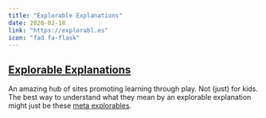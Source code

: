 ```yaml
---
title: "Explorable Explanations"
date: 2020-02-18
link: "https://explorabl.es"
icon: "fad fa-flask"
---
```

<h2><a href="https://explorabl.es">Explorable Explanations</a></h2>
An amazing hub of sites promoting learning through play. Not (just) for kids. The best way to understand what they mean by an explorable explanation might just be these <a href="https://explorabl.es/meta/">meta explorables</a>.
